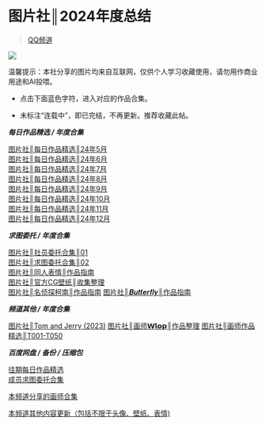 # 图片社║2024年度总结

> [QQ频道](https://pd.qq.com/s/doroebb0h)  

![](https://i.postimg.cc/BnRqSS1z/Picsart-24-12-30-23-45-39-421.png)  

温馨提示：本社分享的图片均来自互联网，仅供个人学习收藏使用，请勿用作商业用途和AI投喂。

* 点击下面蓝色字符，进入对应的作品合集。 
 
* 未标注“连载中”，即已完结，不再更新。推荐收藏此帖。

***每日作品精选 / 年度合集***

[图片社║每日作品精选║24年5月](作品指南/已完成/2024/图片社║每日作品精选║24年5月.md)  
[图片社║每日作品精选║24年6月](作品指南/已完成/2024/图片社║每日作品精选║24年6月.md)  
[图片社║每日作品精选║24年7月](作品指南/已完成/2024/图片社║每日作品精选║24年7月.md)  
[图片社║每日作品精选║24年8月](作品指南/已完成/2024/图片社║每日作品精选║24年8月.md)  
[图片社║每日作品精选║24年9月](作品指南/已完成/2024/图片社║每日作品精选║24年9月.md)  
[图片社║每日作品精选║24年10月](作品指南/已完成/2024/图片社║每日作品精选║24年10月.md)  
[图片社║每日作品精选║24年11月](作品指南/已完成/2024/图片社║每日作品精选║24年11月.md)  
[图片社║每日作品精选║24年12月](作品指南/已完成/2024/图片社║每日作品精选║24年12月.md)  

***求图委托 / 年度合集***

[图片社║社员委托合集║01](作品指南/已完成/2024/图片社║社员委托合集║01.md)  
[图片社║求图委托合集║02](作品指南/已完成/2025/图片社║求图委托合集║02.md)  
[图片社║同人表情║作品指南](作品指南/已完成/2024/图片社║同人表情║作品指南.md)  
[图片社║官方CG壁纸║收集整理](作品指南/已完成/2024/图片社║官方CG壁纸║收集整理.md)  
[图片社║名侦探柯南║作品指南](作品指南/已完成/2024/图片社║名侦探柯南║作品指南.md)
[图片社║𝑩𝒖𝒕𝒕𝒆𝒓𝒇𝒍𝒚║作品指南](作品指南/已完成/2024/图片社║𝑩𝒖𝒕𝒕𝒆𝒓𝒇𝒍𝒚║作品指南.md)

***频道其他 / 年度合集***

[图片社║Tom and Jerry (2023)](作品指南/已完成/2024/图片社║Tom%20and%20Jerry%20(2023).md)
[图片社║画师𝗪𝗹𝗼𝗽║作品整理](作品指南/已完成/2024/图片社║画师𝗪𝗹𝗼𝗽║作品整理.md)
[图片社║画师作品精选║T001-T050](作品指南/已完成/T系列/图片社║画师作品精选║T001-T050.md)

***百度网盘 / 备份 / 压缩包***

[往期每日作品精选](https://pan.baidu.com/s/1NoLnUzId9TA6hHFwh-6X2w?pwd=HUDA)  
[成员求图委托合集](https://pan.baidu.com/s/1WBiip4Tveg2EKWB1sZPWmA?pwd=HUDA)  

[本频道分享的画师合集](https://pan.baidu.com/s/13sAUu9k4yZ2jGV-bhoo92Q?pwd=HUDA)  

[本频道其他内容更新（包括不限于头像、壁纸、表情)  ](https://pan.baidu.com/s/1iQTDJDPA1ws-deHdgd3hYQ?pwd=HUDA)  